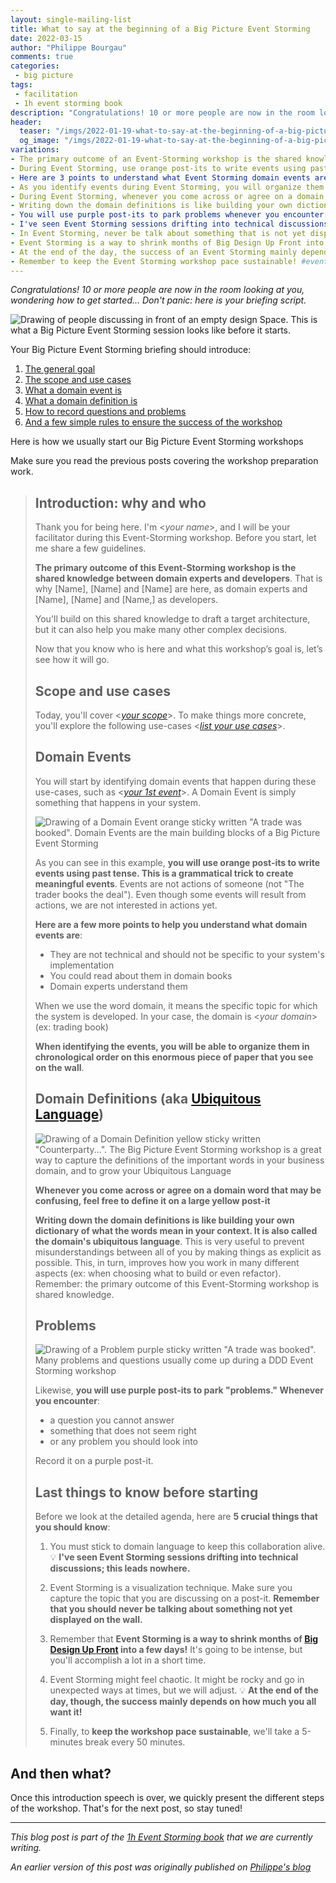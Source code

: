 ```yaml
---
layout: single-mailing-list
title: What to say at the beginning of a Big Picture Event Storming
date: 2022-03-15
author: "Philippe Bourgau"
comments: true
categories:
 - big picture
tags:
 - facilitation
 - 1h event storming book
description: "Congratulations! 10 or more people are now in the room looking at you, wondering how to get started… Don't panic: here is your briefing script to quickly introduce the Big Picture Event Storming to everyone and a few general best practices to make the workshop a success."
header:
  teaser: "/imgs/2022-01-19-what-to-say-at-the-beginning-of-a-big-picture-event-storming-workshop/event-storming-beginning-teaser.jpeg"
  og_image: "/imgs/2022-01-19-what-to-say-at-the-beginning-of-a-big-picture-event-storming-workshop/event-storming-beginning-og.jpeg"
variations:
- The primary outcome of an Event-Storming workshop is the shared knowledge between domain experts and developers. #eventStorming #eventStormingJournal #facilitation
- During Event Storming, use orange post-its to write events using past tense. This is a grammatical trick to create meaningful events. #eventStorming #eventStormingJournal #facilitation
- Here are 3 points to understand what Event Storming domain events are: They are not technical, You can read about them in domain books, and Domain experts understand them. #eventStorming #eventStormingJournal #facilitation
- As you identify events during Event Storming, you will organize them in chronological order on an enormous piece of paper on the wall. #eventStorming #eventStormingJournal #facilitation
- During Event Storming, whenever you come across or agree on a domain word, define it on a large yellow post-it. #eventStorming #eventStormingJournal #facilitation
- Writing down the domain definitions is like building your own dictionary of what the words mean in your context. It is also called the domain's ubiquitous language in Event Storming. #eventStorming #eventStormingJournal #facilitation
- You will use purple post-its to park problems whenever you encounter: a question you cannot answer, something that does not seem right, or any problem you should look into. #eventStorming #eventStormingJournal #facilitation
- I've seen Event Storming sessions drifting into technical discussions: this leads nowhere. #eventStorming #eventStormingJournal #facilitation
- In Event Storming, never be talk about something that is not yet displayed on the wall. #eventStorming #eventStormingJournal #facilitation
- Event Storming is a way to shrink months of Big Design Up Front into a few days! #eventStorming #eventStormingJournal #facilitation
- At the end of the day, the success of an Event Storming mainly depends on how much participants want it! #eventStorming #eventStormingJournal #facilitation
- Remember to keep the Event Storming workshop pace sustainable! #eventStorming #eventStormingJournal #facilitation
---
```

_Congratulations! 10 or more people are now in the room looking at you, wondering how to get started… Don&#39;t panic: here is your briefing script._

![Drawing of people discussing in front of an empty design Space. This is what a Big Picture Event Storming session looks like before it starts.]({{site.url}}{{site.baseurl}}/imgs/2022-01-19-what-to-say-at-the-beginning-of-a-big-picture-event-storming-workshop/event-storming-beginning.jpeg)

Your Big Picture Event Storming briefing should introduce:

1. [The general goal](#introduction-why-and-who)
2. [The scope and use cases](#scope-and-use-cases)
3. [What a domain event is](#domain-events)
4. [What a domain definition is](#domain-definitions-aka-ubiquitous-language)
5. [How to record questions and problems](#problems)
6. [And a few simple rules to ensure the success of the workshop](#last-things-to-know-before-starting)

Here is how we usually start our Big Picture Event Storming workshops

Make sure you read the previous posts covering the workshop preparation work.

> ## Introduction: why and who
>
> Thank you for being here. I&#39;m \<_your name_\>, and I will be your facilitator during this Event-Storming workshop. Before you start, let me share a few guidelines.
>
> **The primary outcome of this Event-Storming workshop is the shared knowledge between domain experts and developers**. That is why [Name], [Name] and [Name] are here, as domain experts and [Name], [Name] and [Name,] as developers.
> 
> You&#39;ll build on this shared knowledge to draft a target architecture, but it can also help you make many other complex decisions.
> 
> Now that you know who is here and what this workshop’s goal is, let’s see how it will go.
> 
> ## Scope and use cases
>
> Today, you&#39;ll cover <[_your scope_]({{site.url}}{{site.baseurl}}/foundations/how-to-prepare-a-ddd-big-picture-event-storming-workshop/)>. To make things more concrete, you&#39;ll explore the following use-cases <[_list your use cases_]({{site.url}}{{site.baseurl}}/foundations/how-to-prepare-a-ddd-big-picture-event-storming-workshop/)>.
>
> ##  Domain Events
>
> You will start by identifying domain events that happen during these use-cases, such as <[_your 1st event_]({{site.url}}{{site.baseurl}}/foundations/how-to-prepare-a-ddd-big-picture-event-storming-workshop/)>. A Domain Event is simply something that happens in your system.
> 
> ![Drawing of a Domain Event orange sticky written "A trade was booked". Domain Events are the main building blocks of a Big Picture Event Storming]({{site.url}}{{site.baseurl}}/imgs/2022-01-19-what-to-say-at-the-beginning-of-a-big-picture-event-storming-workshop/domain-event.png)
> 
> As you can see in this example, **you will use orange post-its to write events using past tense. This is a grammatical trick to create meaningful events**. Events are not actions of someone (not &quot;The trader books the deal&quot;). Even though some events will result from actions, we are not interested in actions yet.
> 
> **Here are a few more points to help you understand what domain events are**:
> 
> * They are not technical and should not be specific to your system&#39;s implementation
> * You could read about them in domain books
> * Domain experts understand them
> 
> When we use the word domain, it means the specific topic for which the system is developed. In your case, the domain is \<_your domain_\> (ex: trading book)
>
> **When identifying the events, you will be able to organize them in chronological order on this enormous piece of paper that you see on the wall**.
> 
> ## Domain Definitions (aka [Ubiquitous Language](https://martinfowler.com/bliki/UbiquitousLanguage.html))
> 
> ![Drawing of a Domain Definition yellow sticky written "Counterparty...". The Big Picture Event Storming workshop is a great way to capture the definitions of the important words in your business domain, and to grow your Ubiquitous Language]({{site.url}}{{site.baseurl}}/imgs/2022-01-19-what-to-say-at-the-beginning-of-a-big-picture-event-storming-workshop/domain-definition.png)
> 
> **Whenever you come across or agree on a domain word that may be confusing, feel free to define it on a large yellow post-it**
> 
> **Writing down the domain definitions is like building your own dictionary of what the words mean in your context. It is also called the domain's ubiquitous language**. This is very useful to prevent misunderstandings between all of you by making things as explicit as possible. This, in turn, improves how you work in many different aspects (ex: when choosing what to build or even refactor). Remember: the primary outcome of this Event-Storming workshop is shared knowledge.
> 
> ## Problems
> 
> ![Drawing of a Problem purple sticky written "A trade was booked". Many problems and questions usually come up during a DDD Event Storming workshop]({{site.url}}{{site.baseurl}}/imgs/2022-01-19-what-to-say-at-the-beginning-of-a-big-picture-event-storming-workshop/problem.png)
> 
> Likewise, **you will use purple post-its to park &quot;problems.&quot; Whenever you encounter**:
>
> * a question you cannot answer
> * something that does not seem right
> * or any problem you should look into
>
> Record it on a purple post-it.
> 
> ## Last things to know before starting
> 
>  Before we look at the detailed agenda, here are **5 crucial things that you should know**:
>
> 1. You must stick to domain language to keep this collaboration alive. 💡 **I&#39;ve seen Event Storming sessions drifting into technical discussions; this leads nowhere.**
> 
> 2. Event Storming is a visualization technique. Make sure you capture the topic that you are discussing on a post-it. **Remember that you should never be talking about something not yet displayed on the wall.**
> 
> 3. Remember that **Event Storming is a way to shrink months of [Big Design Up Front](https://en.wikipedia.org/wiki/Big_Design_Up_Front) into a few days!** It&#39;s going to be intense, but you&#39;ll accomplish a lot in a short time.
> 
> 4. Event Storming might feel chaotic. It might be rocky and go in unexpected ways at times, but we will adjust. 💡 **At the end of the day, though, the success mainly depends on how much you all want it!**
> 
> 5. Finally, to **keep the workshop pace sustainable**, we&#39;ll take a 5-minutes break every 50 minutes.

## And then what?

Once this introduction speech is over, we quickly present the different steps of the workshop. That&#39;s for the next post, so stay tuned!

---

_This blog post is part of the [1h Event Storming book]({{site.url}}{{site.baseurl}}/1h-event-storming-book/) that we are currently writing._

_An earlier version of this post was originally published on [Philippe's blog](https://philippe.bourgau.net/detailed-agenda-of-a-ddd-big-picture-event-storming-part-1/)_
